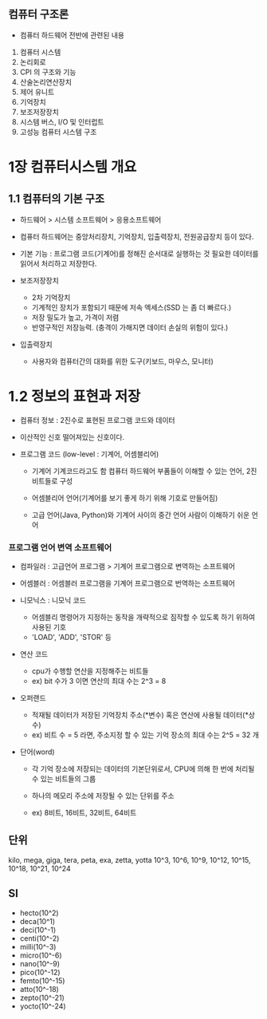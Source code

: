 ## 컴퓨터 구조론

- 컴퓨터 하드웨어 전반에 관련된 내용

1. 컴퓨터 시스템
2. 논리회로
3. CPI 의 구조와 기능
4. 산술논리연산장치
5. 제어 유니트
6. 기억장치
7. 보조저장장치
8. 시스템 버스, I/O 및 인터럽트
9. 고성능 컴퓨터 시스템 구조


# 1장 컴퓨터시스템 개요

## 1.1 컴퓨터의 기본 구조
- 하드웨어 >  시스템 소프트웨어 > 응용소프트웨어

- 컴퓨터 하드웨어는 중앙처리장치, 기억장치, 입출력장치, 전원공급장치 등이 있다.
    
- 기본 기능 : 프로그램 코드(기계어)를 정해진 순서대로 실행하는 것
        필요한 데이터를 읽어서 처리하고 저장한다.
    
- 보조저장장치
    - 2차 기억장치
    - 기계적인 장치가 포함되기 때문에 저속 엑세스(SSD 는 좀 더 빠르다.)
    - 저장 밀도가 높고, 가격이 저렴
    - 반영구적인 저장능력. (충격이 가해지면 데이터 손실의 위험이 있다.)

- 입출력장치
    - 사용자와 컴퓨터간의 대화를 위한 도구(키보드, 마우스, 모니터)

        

# 1.2 정보의 표현과 저장
- 컴퓨터 정보 : 2진수로 표현된 프로그램 코드와 데이터

* 이산적인 신호 떨어져있는 신호이다.
                

- 프로그램 코드 (low-level : 기계어, 어셈블리어)
    - 기계어
        기계코드라고도 함
        컴퓨터 하드웨어 부품들이 이해할 수 있는 언어, 2진 비트들로 구성
    
    - 어셈블리어 언어(기계어를 보기 좋게 하기 위해 기호로 만들어짐)
    
    - 고급 언어(Java, Python)와 기계어 사이의 중간 언어
        사람이 이해하기 쉬운 언어


### 프로그램 언어 변역 소프트웨어

- 컴파일러 : 고급언어 프로그램 > 기계어 프로그램으로 변역하는 소프트웨어

- 어셈블러 : 어셈블러 프로그램을 기계어 프로그램으로 번역하는 소프트웨어

- 니모닉스 : 니모닉 코드
    - 어셈블리 명령어가 지정하는 동작을 개략적으로 짐작할 수 있도록 하기 위하여 사용된 기호
    - 'LOAD', 'ADD', 'STOR' 등

- 연산 코드
    - cpu가 수행할 연산을 지정해주는 비트들
    - ex) bit 수가 3 이면 연산의 최대 수는 2^3 = 8

- 오퍼랜드
    - 적재될 데이터가 저장된 기억장치 주소(*변수) 혹은 연산에 사용될 데이터(*상수)
    -  ex) 비트 수 = 5 라면, 주소지정 할 수 있는 기억 장소의 최대 수는 2^5 = 32 개

- 단어(word)
    - 각 기억 장소에 저장되는 데이터의
    기본단위로서, CPU에 의해 한 번에 처리될 수 있는 비트들의 그룹
    - 하나의 메모리 주소에 저장될 수 있는 단위를 주소

    -  ex) 8비트, 16비트, 32비트, 64비트


## 단위
kilo, mega, giga, tera, peta, exa, zetta, yotta
10^3, 10^6, 10^9, 10^12, 10^15, 10^18, 10^21, 10^24

## SI
- hecto(10^2)
- deca(10^1)
- deci(10^-1)
- centi(10^-2)
- milli(10^-3)
- micro(10^-6)
- nano(10^-9)
- pico(10^-12)
- femto(10^-15)
- atto(10^-18)
- zepto(10^-21)
- yocto(10^-24)



    



